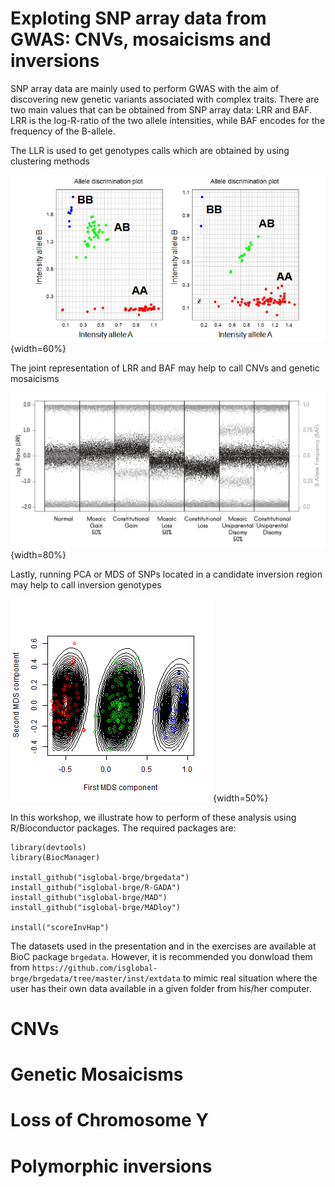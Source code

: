 # Exploting SNP array data from GWAS: CNVs, mosaicisms and inversions

SNP array data are mainly used to perform GWAS with the aim of discovering new genetic variants associated with complex traits. There are two main values that can be obtained from SNP array data: LRR and BAF. LRR is the log-R-ratio of the two allele intensities, while BAF encodes for the frequency of the B-allele. 

The LLR is used to get genotypes calls which are obtained by using clustering methods

![](figures/allele_intensities_2.png){width=60%}

The joint representation of LRR and BAF may help to call CNVs and genetic mosaicisms

![](figures/CNV_mosaicism.png){width=80%}


Lastly, running PCA or MDS of SNPs located in a candidate inversion region may help to call inversion genotypes

![](figures/invCallCEU.png){width=50%}

In this workshop, we illustrate how to perform of these analysis using R/Bioconductor packages. The required packages are:

```
library(devtools)
library(BiocManager)

install_github("isglobal-brge/brgedata")
install_github("isglobal-brge/R-GADA")
install_github("isglobal-brge/MAD")
install_github("isglobal-brge/MADloy")

install("scoreInvHap")
```

The datasets used in the presentation and in the exercises are available at BioC package `brgedata`. However, it is recommended you donwload them from `https://github.com/isglobal-brge/brgedata/tree/master/inst/extdata` to mimic real situation where the user has their own data available in a given folder from his/her computer. 


# CNVs

# Genetic Mosaicisms

# Loss of Chromosome Y

# Polymorphic inversions

